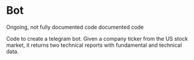 # Bot
Ongoing, not fully documented code documented code

Code to create a telegram bot. Given a company ticker from the US stock market, it returns two technical reports with fundamental and technical data.
